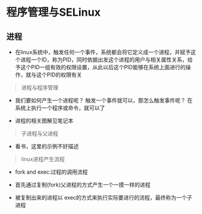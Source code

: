 # 程序管理与SELinux

## 进程

* 在linux系统中，触发任何一个事件，系统都会将它定义成一个进程，并赋予这个进程一个ID，称为PID，同时依据出发这个进程的用户与相关属性关系，给予这个PID一组有效的权限设置，从此以后这个PID能够在系统上面进行的操作，就与这个PID的权限有关

> 进程与程序管理

* 我们要如何产生一个进程呢？ 触发一个事件就可以，那怎么触发事件呢？ 在系统上执行一个程序或命令，就可以了

* 进程的相关图解见笔记本

> 子进程与父进程

* 看书，这里的示例不好描述

> linux进程产生流程

* fork and exec:过程的调用流程

* 首先通过复制(fork)父进程的方式产生一个一摸一样的进程

* 被复制出来的进程以 exec的方式来执行实际要进行的流程，最终称为一个子进程 